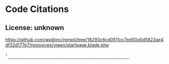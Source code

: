 # Code Citations

## License: unknown
https://github.com/wpibinc/rempli/tree/18293c6cd0511cc7ed50a5d5822ae4df32d177e7/resources/views/startpage.blade.php

```
;
 ––––––––––––––––––––––––––––––––––––––––––––––––––––––
```


